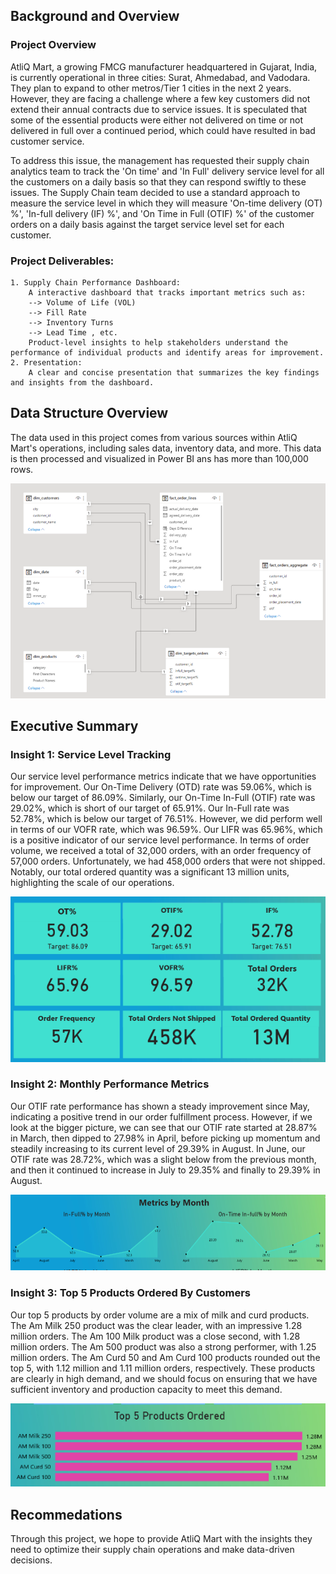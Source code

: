 ## Background and Overview

### Project Overview

AtliQ Mart, a growing FMCG manufacturer headquartered in Gujarat, India, is currently operational in three cities: Surat, Ahmedabad, and Vadodara. They plan to expand to other metros/Tier 1 cities in the next 2 years. However, they are facing a challenge where a few key customers did not extend their annual contracts due to service issues. It is speculated that some of the essential products were either not delivered on time or not delivered in full over a continued period, which could have resulted in bad customer service.

To address this issue, the management has requested their supply chain analytics team to track the 'On time' and 'In Full' delivery service level for all the customers on a daily basis so that they can respond swiftly to these issues. The Supply Chain team decided to use a standard approach to measure the service level in which they will measure 'On-time delivery (OT) %', 'In-full delivery (IF) %', and 'On Time in Full (OTIF) %' of the customer orders on a daily basis against the target service level set for each customer.

### Project Deliverables:

    1. Supply Chain Performance Dashboard:
        A interactive dashboard that tracks important metrics such as:
        --> Volume of Life (VOL)
        --> Fill Rate
        --> Inventory Turns
        --> Lead Time , etc.
        Product-level insights to help stakeholders understand the performance of individual products and identify areas for improvement.
    2. Presentation:
        A clear and concise presentation that summarizes the key findings and insights from the dashboard.

## Data Structure Overview

The data used in this project comes from various sources within AtliQ Mart's operations, including sales data, inventory data, and more. This data is then processed and visualized in Power BI ans has more than 100,000 rows.

![Image Description](https://github.com/Sherwin-14/Atliq_Mart/blob/master/Images/data%20-%20model.png)

## Executive Summary

### Insight 1: Service Level Tracking

Our service level performance metrics indicate that we have opportunities for improvement. Our On-Time Delivery (OTD) rate was 59.06%, which is below our target of 86.09%. Similarly, our On-Time In-Full (OTIF) rate was 29.02%, which is short of our target of 65.91%. Our In-Full rate was 52.78%, which is below our target of 76.51%. However, we did perform well in terms of our VOFR rate, which was 96.59%. Our LIFR was 65.96%, which is a positive indicator of our service level performance. In terms of order volume, we received a total of 32,000 orders, with an order frequency of 57,000 orders. Unfortunately, we had 458,000 orders that were not shipped. Notably, our total ordered quantity was a significant 13 million units, highlighting the scale of our operations.

<p align="center">
  <img src="https://github.com/Sherwin-14/Atliq_Mart/blob/master/Images/insight-1.png" alt="Image Description">
</p>


### Insight 2: Monthly Performance Metrics

Our OTIF rate performance has shown a steady improvement since May, indicating a positive trend in our order fulfillment process. However, if we look at the bigger picture, we can see that our OTIF rate started at 28.87% in March, then dipped to 27.98% in April, before picking up momentum and steadily increasing to its current level of 29.39% in August. In June, our OTIF rate was 28.72%, which was a slight below from the previous month, and then it continued to increase in July to 29.35% and finally to 29.39% in August.

![Image Description](https://github.com/Sherwin-14/Atliq_Mart/blob/master/Images/insight-3.png)


### Insight 3: Top 5 Products Ordered By Customers

Our top 5 products by order volume are a mix of milk and curd products. The Am Milk 250 product was the clear leader, with an impressive 1.28 million orders. The Am 100 Milk product was a close second, with 1.28 million orders. The Am 500 product was also a strong performer, with 1.25 million orders. The Am Curd 50 and Am Curd 100 products rounded out the top 5, with 1.12 million and 1.11 million orders, respectively. These products are clearly in high demand, and we should focus on ensuring that we have sufficient inventory and production capacity to meet this demand.
<p align="center">
  <img src="https://github.com/Sherwin-14/Atliq_Mart/blob/master/Images/top-5.png" alt="Image Description">
</p>



## Recommedations

Through this project, we hope to provide AtliQ Mart with the insights they need to optimize their supply chain operations and make data-driven decisions.
